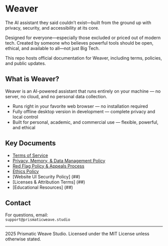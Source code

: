 # Weaver

The AI assistant they said couldn’t exist—built from the ground up with privacy, security, and accessibility at its core.

Designed for everyone—especially those excluded or priced out of modern tech. Created by someone who believes powerful tools should be open, ethical, and available to all—not just Big Tech.

This repo hosts official documentation for Weaver, including terms, policies, and public updates.

## What is Weaver?

Weaver is an AI-powered assistant that runs entirely on your machine — no server, no cloud, and no personal data collection.

- Runs right in your favorite web browser — no installation required
- Fully offline desktop version in development — complete privacy and local control
- Built for personal, academic, and commercial use — flexible, powerful, and ethical

## Key Documents

- [Terms of Service](##)
- [Privacy, Memory, & Data Management Policy](##)
- [Red Flag Policy & Appeals Process](##)
- [Ethics Policy](##)
- [Website UI Security Policy] (##)
- [Licenses & Attribution Terms] (##)
- [Educational Resources] (##)

## Contact

For questions, email:  
`support@prismaticweave.studio`

---

2025 Prismatic Weave Studio. Licensed under the MIT License unless otherwise stated.
